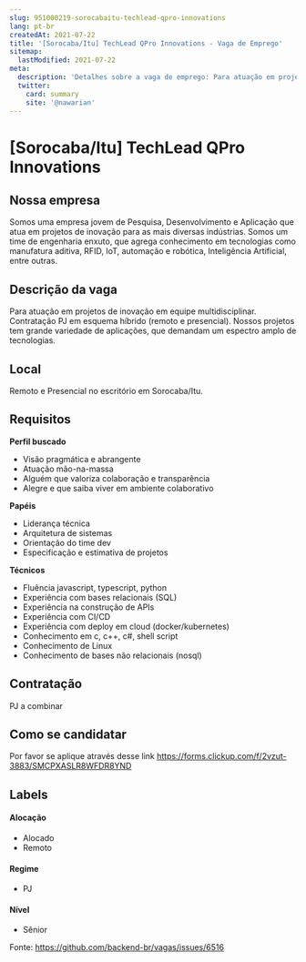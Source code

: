 ```yaml
---
slug: 951000219-sorocabaitu-techlead-qpro-innovations
lang: pt-br
createdAt: 2021-07-22
title: '[Sorocaba/Itu] TechLead QPro Innovations - Vaga de Emprego'
sitemap:
  lastModified: 2021-07-22
meta:
  description: 'Detalhes sobre a vaga de emprego: Para atuação em projetos de inovação em equipe multidisciplinar. Contratação PJ em esquema híbrido (remoto e presencial). Nossos projetos tem grande variedade de aplicações, que demandam um espectro amplo de tecnologias.'
  twitter:
    card: summary
    site: '@nawarian'
---
```


# [Sorocaba/Itu] TechLead QPro Innovations

<!--
==================================================
Caso a vaga for remoto durante a pandemia informar no texto "Remoto durante o covid"
==================================================
-->
<!-- 
==================================================
POR FAVOR, SÓ POSTE SE A VAGA FOR PARA BACK-END!

Não faça distinção de gênero no título da vaga.

Use: "Back-End Developer" ao invés de 
"Desenvolvedor Back-End" \o/

Exemplo: `[São Paulo] Back-End Developer @ NOME DA EMPRESA`
==================================================
-->
<!--
==================================================
Caso a vaga for remoto durante a pandemia deixar a linha abaixo
==================================================
-->

## Nossa empresa

Somos uma empresa jovem de Pesquisa, Desenvolvimento e Aplicação que atua em projetos de inovação para as mais diversas indústrias. Somos um time de engenharia enxuto, que agrega conhecimento em tecnologias como manufatura aditiva, RFID, IoT, automação e robótica, Inteligência Artificial, entre outras.

## Descrição da vaga

Para atuação em projetos de inovação em equipe multidisciplinar. Contratação PJ em esquema híbrido (remoto e presencial). Nossos projetos tem grande variedade de aplicações, que demandam um espectro amplo de tecnologias.

## Local

Remoto e Presencial no escritório em Sorocaba/Itu.

## Requisitos

**Perfil buscado**
- Visão pragmática e abrangente
- Atuação mão-na-massa
- Alguém que valoriza colaboração e transparência
- Alegre e que saiba viver em ambiente colaborativo

**Papéis**
- Liderança técnica
- Arquitetura de sistemas
- Orientação do time dev
- Especificação e estimativa de projetos

**Técnicos**
- Fluência javascript, typescript, python
- Experiência com bases relacionais (SQL)
- Experiência na construção de APIs
- Experiência com CI/CD
- Experiência com deploy em cloud (docker/kubernetes)
- Conhecimento em c, c++, c#, shell script
- Conhecimento de Linux
- Conhecimento de bases não relacionais (nosql)

## Contratação

PJ a combinar

## Como se candidatar

Por favor se aplique através desse link
https://forms.clickup.com/f/2vzut-3883/SMCPXASLR8WFDR8YND

## Labels
<!-- retire os labels que não fazem sentido à vaga -->

#### Alocação
- Alocado
- Remoto

#### Regime
- PJ

#### Nível
- Sênior




Fonte: https://github.com/backend-br/vagas/issues/6516
